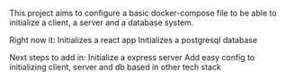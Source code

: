 This project aims to configure a basic docker-compose file to be able to initialize a client, a server and a database system.

Right now it:
Initializes a react app
Initializes a postgresql database

Next steps to add in:
Initialize a express server
Add easy config to initializing client, server and db based in other tech stack
